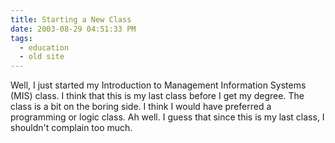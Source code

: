```yaml
---
title: Starting a New Class
date: 2003-08-29 04:51:33 PM
tags:
  - education
  - old site
---
```


Well, I just started my Introduction to Management Information Systems (MIS) class. I think that this is my last class before I get my degree. The class is a bit on the boring side. I think I would have preferred a programming or logic class. Ah well. I guess that since this is my last class, I shouldn't complain too much.
